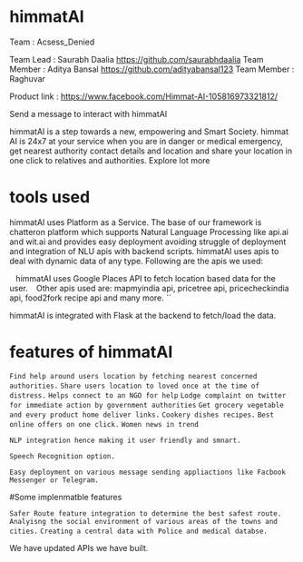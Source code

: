 # himmatAI

Team : Acsess_Denied 

Team Lead : Saurabh Daalia      https://github.com/saurabhdaalia
Team Member : Aditya Bansal     https://github.com/adityabansal123
Team Member : Raghuvar 

Product link : https://www.facebook.com/Himmat-AI-105816973321812/

Send a message to interact with himmatAI



himmatAI is a step towards a new, empowering and Smart Society.
himmat AI is 24x7 at your service when you are in danger or medical emergency, get nearest authority contact details and location and share your location in one click to relatives and authorities. Explore lot more

# tools used

himmatAI uses Platform as a Service. The base of our framework is chatteron platform which supports Natural Language Processing like api.ai and wit.ai and provides easy deployment avoiding struggle of deployment and integration of NLU apis with backend scripts.
himmatAI uses apis to deal with dynamic data of any type. Following are the apis we used:


``
`` 
himmatAI uses Google Places API to fetch location based data for the user.
``
`` 
Other apis used are: mapmyindia api, pricetree api, pricecheckindia api, food2fork recipe api and many more.
``

himmatAI is integrated with Flask at the backend to fetch/load the data.

# features of himmatAI

``
Find help around users location by fetching nearest concerned authorities.
``
``
Share users location to loved once at the time of distress.
``
``
Helps connect to an NGO for help
``
``
Lodge complaint on twitter for immediate action by government authorities
``
``
Get grocery vegetable and every product home deliver links.
``
``
Cookery dishes recipes.
``
``
Best online offers on one click.
``
``
Women news in trend
``

``
NLP integration hence making it user friendly and smnart.
``

``
Speech Recognition option.
``

``
Easy deployment on various message sending appliactions like Facbook Messenger or Telegram.
``

#Some implenmatble features

``
Safer Route feature integration to determine the best safest route.
``
``
Analyisng the social environment of various areas of the towns and cities.
``
``
Creating a central data with Police and medical databse.
``

We have updated APIs we have built.
